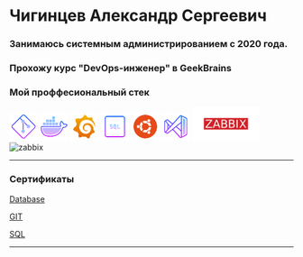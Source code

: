 # Чигинцев Александр Сергеевич

### Занимаюсь системным администрированием с 2020 года.

### Прохожу курс "DevOps-инженер" в GeekBrains

### Мой проффесиональный стек
<img src="./images/GIT.png" alt="GIT" width="50"/>
<img src="./images/Docker.png" alt="Docker" width="50"/>
<img src="./images/Grafana.png" alt="Grafana" width="50"/>
<img src="./images/SQL.png" alt="SQL" width="50"/>
<img src="./images/Ubuntu.png" alt="Ubuntu" width="50"/>
<img src="./images/VSCode.png" alt="VSCode" width="50"/>
<img src="./images/zabbix.png" alt="zabbix" width="120"/>
<img src="./images/python.png" alt="zabbix" width="50"/>

---

### Сертификаты

[Database](./Certficates/Database.pdf)

[GIT](./Certficates/GIT.pdf)

[SQL](./Certficates/SQL.pdf)

---
